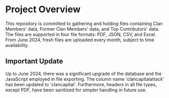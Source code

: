 # Project Overview
This repository is committed to gathering and holding files containing Clan Members' data, Former Clan Members' data, and Top Contributors' data. The files are supported in four file formats: PDF, JSON, CSV, and Excel. From June 2024, fresh files are uploaded every month, subject to time availability.

## Important Update
Up to June 2024, there was a significant upgrade of the database and the JavaScript employed in file exporting. The column name 'clancapitalattack' has been updated to 'clancapital'. Furthermore, headers in all file types, except PDF, have been sanitized for simpler handling in future use.
